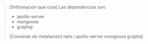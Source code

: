 >[!Información que cura]
>Las dependencias son:
>- apollo-server
>- mongoose
>- graphql

>[Comando de instalación]
>npm i apollo-server mongoose graphql

